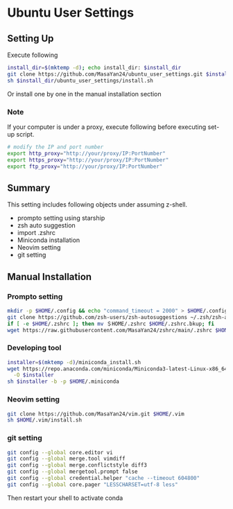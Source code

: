 # Ubuntu User Settings

## Setting Up
Execute following
```sh
install_dir=$(mktemp -d); echo install_dir: $install_dir
git clone https://github.com/MasaYan24/ubuntu_user_settings.git $install_dir/ubuntu_user_settings/
sh $install_dir/ubuntu_user_settings/install.sh
```

Or install one by one in the manual installation section

### Note
If your computer is under a proxy, execute following before executing set-up script.
```sh
# modify the IP and port number
export http_proxy="http://your/proxy/IP:PortNumber"
export https_proxy="http://your/proxy/IP:PortNumber"
export ftp_proxy="http://your/proxy/IP:PortNumber"
```

## Summary
This setting includes following objects under assuming z-shell.

- prompto setting using starship
- zsh auto suggestion
- import .zshrc
- Miniconda installation
- Neovim setting
- git setting

## Manual Installation

### Prompto setting
```sh
mkdir -p $HOME/.config && echo "command_timeout = 2000" > $HOME/.config/starship.toml
git clone https://github.com/zsh-users/zsh-autosuggestions ~/.zsh/zsh-autosuggestions
if [ -e $HOME/.zshrc ]; then mv ＄HOME/.zshrc $HOME/.zshrc.bkup; fi
wget https://raw.githubusercontent.com/MasaYan24/zshrc/main/.zshrc $HOME/.zshrc
```

### Developing tool
```sh
installer=$(mktemp -d)/miniconda_install.sh
wget https://repo.anaconda.com/miniconda/Miniconda3-latest-Linux-x86_64.sh \
  -O $installer
sh $installer -b -p $HOME/.miniconda
```

### Neovim setting
```sh
git clone https://github.com/MasaYan24/vim.git $HOME/.vim
sh $HOME/.vim/install.sh
```

### git setting
```sh
git config --global core.editor vi
git config --global merge.tool vimdiff
git config --global merge.conflictstyle diff3
git config --global mergetool.prompt false
git config --global credential.helper "cache --timeout 604800"
git config --global core.pager "LESSCHARSET=utf-8 less"
```

Then restart your shell to activate conda
